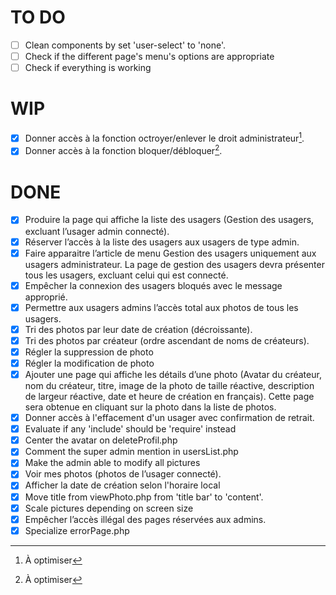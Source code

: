 # TO DO
- [ ] Clean components by set 'user-select' to 'none'.
- [ ] Check if the different page's menu's options are appropriate
- [ ] Check if everything is working

# WIP
- [x] Donner accès à la fonction octroyer/enlever le droit administrateur[^1].
- [x] Donner accès à la fonction bloquer/débloquer[^1].

# DONE
- [x] Produire la page qui affiche la liste des usagers (Gestion des usagers, excluant l’usager admin connecté).
- [x] Réserver l’accès à la liste des usagers aux usagers de type admin.
- [x] Faire apparaitre l’article de menu Gestion des usagers uniquement aux usagers administrateur. La page de gestion des usagers devra présenter tous les usagers, excluant celui qui est connecté.
- [x] Empêcher la connexion des usagers bloqués avec le message approprié.
- [x] Permettre aux usagers admins l’accès total aux photos de tous les usagers.
- [x] Tri des photos par leur date de création (décroissante).
- [x] Tri des photos par créateur (ordre ascendant de noms de créateurs).
- [X] Régler la suppression de photo
- [X] Régler la modification de photo
- [X] Ajouter une page qui affiche les détails d’une photo (Avatar du créateur, nom du créateur, titre, image de la photo de taille réactive,
description de largeur réactive, date et heure de création en français). Cette page sera obtenue en cliquant sur la photo dans la liste de photos.
- [X] Donner accès à l'effacement d'un usager avec confirmation de retrait.
- [X] Evaluate if any 'include' should be 'require' instead 
- [X] Center the avatar on deleteProfil.php
- [X] Comment the super admin mention in usersList.php 
- [X] Make the admin able to modify all pictures
- [x] Voir mes photos (photos de l’usager connecté).
- [X] Afficher la date de création selon l'horaire local
- [X] Move title from viewPhoto.php from 'title bar' to 'content'.
- [X] Scale pictures depending on screen size
- [X] Empêcher l’accès illégal des pages réservées aux admins.
- [X] Specialize errorPage.php

[^1]: À optimiser